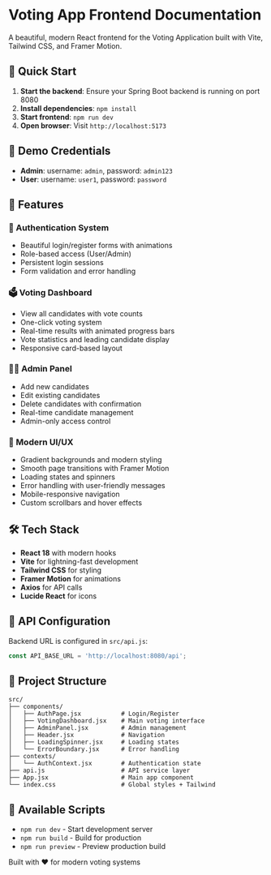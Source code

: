 # Voting App Frontend Documentation

A beautiful, modern React frontend for the Voting Application built with Vite, Tailwind CSS, and Framer Motion.

## 🚀 Quick Start

1. **Start the backend**: Ensure your Spring Boot backend is running on port 8080
2. **Install dependencies**: `npm install`
3. **Start frontend**: `npm run dev`
4. **Open browser**: Visit `http://localhost:5173`

## 🎯 Demo Credentials

- **Admin**: username: `admin`, password: `admin123`
- **User**: username: `user1`, password: `password`

## 📱 Features

### 🔐 Authentication System
- Beautiful login/register forms with animations
- Role-based access (User/Admin)
- Persistent login sessions
- Form validation and error handling

### 🗳️ Voting Dashboard
- View all candidates with vote counts
- One-click voting system
- Real-time results with animated progress bars
- Vote statistics and leading candidate display
- Responsive card-based layout

### 👨‍💼 Admin Panel
- Add new candidates
- Edit existing candidates  
- Delete candidates with confirmation
- Real-time candidate management
- Admin-only access control

### 🎨 Modern UI/UX
- Gradient backgrounds and modern styling
- Smooth page transitions with Framer Motion
- Loading states and spinners
- Error handling with user-friendly messages
- Mobile-responsive navigation
- Custom scrollbars and hover effects

## 🛠️ Tech Stack

- **React 18** with modern hooks
- **Vite** for lightning-fast development
- **Tailwind CSS** for styling
- **Framer Motion** for animations
- **Axios** for API calls
- **Lucide React** for icons

## 🔌 API Configuration

Backend URL is configured in `src/api.js`:
```javascript
const API_BASE_URL = 'http://localhost:8080/api';
```

## 📁 Project Structure

```
src/
├── components/
│   ├── AuthPage.jsx           # Login/Register
│   ├── VotingDashboard.jsx    # Main voting interface
│   ├── AdminPanel.jsx         # Admin management
│   ├── Header.jsx             # Navigation
│   ├── LoadingSpinner.jsx     # Loading states
│   └── ErrorBoundary.jsx      # Error handling
├── contexts/
│   └── AuthContext.jsx        # Authentication state
├── api.js                     # API service layer
├── App.jsx                    # Main app component
└── index.css                  # Global styles + Tailwind
```

## 🚀 Available Scripts

- `npm run dev` - Start development server
- `npm run build` - Build for production
- `npm run preview` - Preview production build

Built with ❤️ for modern voting systems